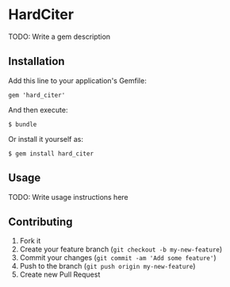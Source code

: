 # HardCiter

TODO: Write a gem description

## Installation

Add this line to your application's Gemfile:

    gem 'hard_citer'

And then execute:

    $ bundle

Or install it yourself as:

    $ gem install hard_citer

## Usage

TODO: Write usage instructions here

## Contributing

1. Fork it
2. Create your feature branch (`git checkout -b my-new-feature`)
3. Commit your changes (`git commit -am 'Add some feature'`)
4. Push to the branch (`git push origin my-new-feature`)
5. Create new Pull Request
